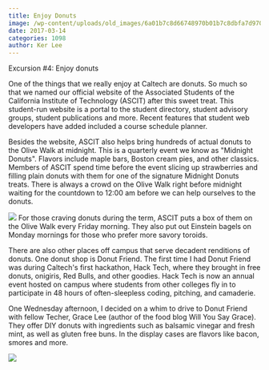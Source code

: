 ```yaml
---
title: Enjoy Donuts
image: /wp-content/uploads/old_images/6a01b7c8d66748970b01b7c8dbfa7d970b-pi.jpg
date: 2017-03-14
categories: 1098
author: Ker Lee
---
```


Excursion #4: Enjoy donuts

One of the things that we really enjoy at Caltech are donuts. So much so that we named our official website of the Associated Students of the California Institute of Technology (ASCIT) after this sweet treat. This student-run website is a portal to the student directory, student advisory groups, student publications and more. Recent features that student web developers have added included a course schedule planner.

Besides the website, ASCIT also helps bring hundreds of actual donuts to the Olive Walk at midnight. This is a quarterly event we know as "Midnight Donuts". Flavors include maple bars, Boston cream pies, and other classics. Members of ASCIT spend time before the event slicing up strawberries and filling plain donuts with them for one of the signature Midnight Donuts treats. There is always a crowd on the Olive Walk right before midnight waiting for the countdown to 12:00 am before we can help ourselves to the donuts.


![](/old_images/6a01b7c8d66748970b01bb097f1f91970d-320wi.jpg)
For those craving donuts during the term, ASCIT puts a box of them on the Olive Walk every Friday morning. They also put out Einstein bagels on Monday mornings for those who prefer more savory toroids.

There are also other places off campus that serve decadent renditions of donuts. One donut shop is Donut Friend. The first time I had Donut Friend was during Caltech's first hackathon, Hack Tech, where they brought in free donuts, onigiris, Red Bulls, and other goodies. Hack Tech is now an annual event hosted on campus where students from other colleges fly in to participate in 48 hours of often-sleepless coding, pitching, and camaderie.

One Wednesday afternoon, I decided on a whim to drive to Donut Friend with fellow Techer, Grace Lee (author of the food blog Will You Say Grace). They offer DIY donuts with ingredients such as balsamic vinegar and fresh mint, as well as gluten free buns. In the display cases are flavors like bacon, smores and more.


![](/old_images/6a01b7c8d66748970b01b8d2665ee9970c-pi.jpg)

